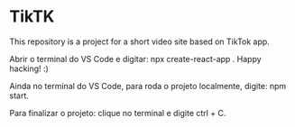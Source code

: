 # TikTK

This repository is a project for a short video site based on TikTok app.

Abrir o terminal do VS Code e digitar: npx create-react-app .
Happy hacking! :)

Ainda no terminal do VS Code, para roda o projeto localmente, digite: npm start.

Para finalizar o projeto: clique no terminal e digite ctrl + C.
